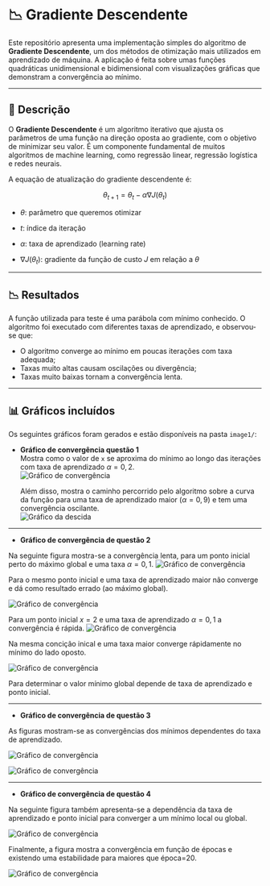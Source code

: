 # 📉 Gradiente Descendente

Este repositório apresenta uma implementação simples do algoritmo de **Gradiente Descendente**, um dos métodos de otimização mais utilizados em aprendizado de máquina. A aplicação é feita sobre umas funções quadráticas unidimensional e bidimensional com visualizações gráficas que demonstram a convergência ao mínimo.

---

## 📌 Descrição

O **Gradiente Descendente** é um algoritmo iterativo que ajusta os parâmetros de uma função na direção oposta ao gradiente, com o objetivo de minimizar seu valor. É um componente fundamental de muitos algoritmos de machine learning, como regressão linear, regressão logística e redes neurais.

A equação de atualização do gradiente descendente é:

$$
\theta_{t+1} = \theta_t - \alpha \nabla J(\theta_t)
$$

- $\theta$: parâmetro que queremos otimizar

- $t$: índice da iteração

- $\alpha$: taxa de aprendizado (learning rate)

- $\nabla J(\theta_t)$: gradiente da função de custo $J$ em relação a $\theta$

---

## 📉 Resultados

A função utilizada para teste é uma parábola com mínimo conhecido. O algoritmo foi executado com diferentes taxas de aprendizado, e observou-se que:

- O algoritmo converge ao mínimo em poucas iterações com taxa adequada;
- Taxas muito altas causam oscilações ou divergência;
- Taxas muito baixas tornam a convergência lenta.

---

## 📊 Gráficos incluídos

Os seguintes gráficos foram gerados e estão disponíveis na pasta `image1/`:

- **Gráfico de convergência questão 1**  
  Mostra como o valor de `x` se aproxima do mínimo ao longo das iterações com taxa de aprendizado $\alpha=0,2$.  
  ![Gráfico de convergência](./image1/alfame.png)


  Além disso, mostra o caminho percorrido pelo algoritmo sobre a curva da função para uma taxa de aprendizado maior ($\alpha=0,9$) e tem uma convergência oscilante.  
  ![Gráfico da descida](./image1/alfama.png)

---
- **Gráfico de convergência de questão 2**

Na seguinte figura mostra-se a convergência lenta, para um ponto inicial perto do máximo global e uma taxa $\alpha=0,1$.
![Gráfico de convergência](./image1/q21.png)

Para o mesmo ponto inicial e uma taxa de aprendizado maior não converge e dá como resultado errado (ao máximo global). 

![Gráfico de convergência](./image1/q21b.png)


Para um ponto inicial $x=2$ e uma taxa de aprendizado $\alpha=0,1$ a convergência é rápida.
![Gráfico de convergência](./image1/q21c.png)

Na mesma concição inical e uma taxa maior converge rápidamente no mínimo do lado oposto. 

![Gráfico de convergência](./image1/q21d.png)


Para determinar o valor mínimo global depende de taxa de aprendizado e ponto inicial. 

---

- **Gráfico de convergência de questão 3**

As figuras mostram-se as convergências dos mínimos dependentes do taxa de aprendizado.


![Gráfico de convergência](./image1/31.png)

![Gráfico de convergência](./image1/32.png)

---
- **Gráfico de convergência de questão 4**

Na seguinte figura também apresenta-se a dependência da taxa de aprendizado e ponto inicial para converger a um mínimo local ou global.

![Gráfico de convergência](./image1/min_glo.png)

Finalmente, a figura mostra a convergência em função de épocas e existendo uma estabilidade para maiores que época=20. 

![Gráfico de convergência](./image1/conv.png)
